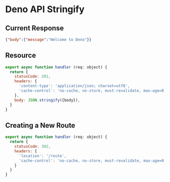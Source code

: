 # Deno API Stringify

## Current Response

```json
{"body":{"message":"Welcome to Deno"}}
```

## Resource

```js
export async function handler (req: object) {
  return {
    statusCode: 201,
    headers: {
      'content-type': 'application/json; charset=utf8',
      'cache-control': 'no-cache, no-store, must-revalidate, max-age=0, s-maxage=0',
    },
    body: JSON.stringify({body}), 
  }
}
```

## Creating a New Route

```js
export async function handler (req: object) {
  return {
    statusCode: 302,
    headers: {
      'location': '/route',
      'cache-control': 'no-cache, no-store, must-revalidate, max-age=0, s-maxage=0'
    }
  }
}

```